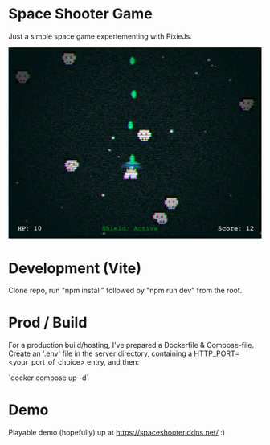 # Space Shooter Game

Just a simple space game experiementing with PixieJs.

![Screenshot of the Space Shooter game.](/screenshots/screenshot.jpg)

# Development (Vite)

Clone repo, run "npm install" followed by "npm run dev" from the root.

# Prod / Build

For a production build/hosting, I've prepared a Dockerfile & Compose-file.
Create an '.env' file in the server directory, containing a HTTP_PORT=<your_port_of_choice> entry, and then:

´docker compose up -d´ 

# Demo

Playable demo (hopefully) up at https://spaceshooter.ddns.net/ :)